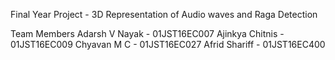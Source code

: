 Final Year Project - 3D Representation of Audio waves and Raga Detection

Team Members
Adarsh V Nayak - 01JST16EC007
Ajinkya Chitnis - 01JST16EC009
Chyavan M C - 01JST16EC027
Afrid Shariff - 01JST16EC400
